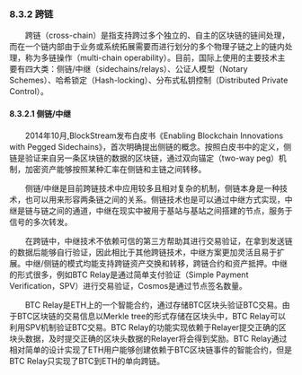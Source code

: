 
### 8.3.2 跨链
&emsp;&emsp;跨链（cross-chain）是指支持跨过多个独立的、自主的区块链的链间处理，而在一个链内部由于业务或系统拓展需要而进行划分的多个物理子链之上的链内处理，称为多链操作（multi-chain operability）。目前，国际上使用的主要技术主要有四大类：侧链/中继（sidechains/relays）、公证人模型（Notary Schemes）、哈希锁定（Hash-locking）、分布式私钥控制（Distributed Private Control）。

#### 8.3.2.1 侧链/中继
&emsp;&emsp;2014年10月,BlockStream发布白皮书《Enabling Blockchain Innovations with Pegged Sidechains》，首次明确提出侧链的概念。按照白皮书中的定义，侧链是验证来自另一条区块链的数据的区块链，通过双向锚定（two-way peg）机制，加密资产能够按照某种汇率在侧链和主链之间转移。

&emsp;&emsp;侧链/中继是目前跨链技术中应用较多且相对复杂的机制，侧链本身是一种技术，也可以用来形容两条链之间的关系。侧链技术也是可以通过中继方式实现，中继是链与链之间的通道，中继在现实中被用于基站与基站之间搭建的节点，服务于信号的多次转发。

&emsp;&emsp;在跨链中，中继技术不依赖可信的第三方帮助其进行交易验证，在拿到发送链的数据后能够自行验证，因此相比于其他跨链技术，中继方案更加灵活且易于扩展。中继/侧链的模式均能支持跨链资产交换和转移，跨链合约和资产抵押。中继的形式很多，例如BTC Relay是通过简单支付验证（Simple Payment Verification，SPV）进行交易验证，Cosmos是通过节点签名数量。

&emsp;&emsp;BTC Relay是ETH上的一个智能合约，通过存储BTC区块头验证BTC交易。由于BTC区块链的交易信息以Merkle tree的形式存储在区块头中，BTC Relay可以利用SPV机制验证BTC交易。BTC Relay的功能实现依赖于Relayer提交正确的区块头数据，及时提交正确的区块头数据的Relayer将会得到奖励。BTC Relay通过相对简单的设计实现了ETH用户能够创建依赖于BTC区块链事件的智能合约，但是BTC Relay只实现了BTC到ETH的单向跨链。

